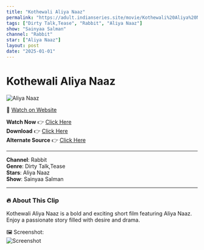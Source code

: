 ```yaml
---
title: "Kothewali Aliya Naaz"
permalink: "https://adult.indianseries.site/movie/Kothewali%20Aliya%20Naaz"
tags: ["Dirty Talk,Tease", "Rabbit", "Aliya Naaz"]
show: "Sainyaa Salman"
channel: "Rabbit"
star: ["Aliya Naaz"]
layout: post
date: "2025-01-01"
---
```


# Kothewali Aliya Naaz

![Aliya Naaz](https://shorts.desisins.com/wp-content/uploads/2024/10/Kothewali-Aliya-Naaz-DesiSins.com_.jpg)

🔗 [Watch on Website](https://adult.indianseries.site/movie/Kothewali%20Aliya%20Naaz)

**Watch Now** 👉 [Click Here](https://adult.indianseries.site/movie/Kothewali%20Aliya%20Naaz)  
**Download** 👉 [Click Here](https://adult.indianseries.site/movie/Kothewali%20Aliya%20Naaz)  
**Alternate Source** 👉 [Click Here](https://adult.indianseries.site/movie/Kothewali%20Aliya%20Naaz)

---

**Channel**: Rabbit  
**Genre**: Dirty Talk,Tease  
**Stars**: Aliya Naaz  
**Show**: Sainyaa Salman

---

### 🔥 About This Clip

Kothewali Aliya Naaz is a bold and exciting short film featuring Aliya Naaz. Enjoy a passionate story filled with desire and drama.
 
🖼️ Screenshot:  
![Screenshot](https://shorts.desisins.com/wp-content/uploads/2024/10/Kothewali-Aliya-Naaz-DesiSins.com_.jpg)
